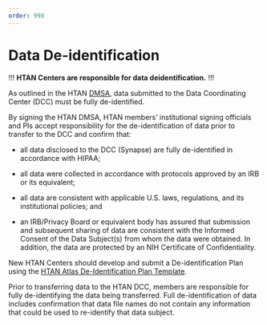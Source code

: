 ```yaml
---
order: 998
---
```


# Data De-identification

!!! **HTAN Centers are responsible for data deidentification.**
!!!

As outlined in the HTAN [DMSA](https://docs.google.com/document/d/1RPFm9MBJv8DjZmYZyIv0jbjtNJ8fnwGjYDjlK4lL4nc/edit#heading=h.gjdgxs), data submitted to the Data Coordinating Center (DCC) must be fully de-identified.

By signing the HTAN DMSA, HTAN members’ institutional signing officials and PIs accept responsibility for the de-identification of data prior to transfer to the DCC and confirm that: 

- all data disclosed to the DCC (Synapse) are fully de-identified in accordance with HIPAA; 

- all data were collected in accordance with protocols approved by an IRB or its equivalent; 

- all data are consistent with applicable U.S. laws, regulations, and its institutional policies; and 

- an IRB/Privacy Board or equivalent body has assured that submission and subsequent sharing of data are consistent with the Informed Consent of the Data Subject(s) from whom the data were obtained. In addition, the data are protected by an NIH Certificate of Confidentiality.

New HTAN Centers should develop and submit a De-identification Plan using the [HTAN Atlas De-Identification Plan Template](https://docs.google.com/document/d/1jFXYVMhLEGVcMNBh3L-U1rr4B-KLG7gK-ETc1SzMHhs/edit?usp=sharing).

Prior to transferring data to the HTAN DCC, members are responsible for fully de-identifying the data being transferred. Full de-identification of data includes confirmation that data file names do not contain any information that could be used to re-identify that data subject. 


